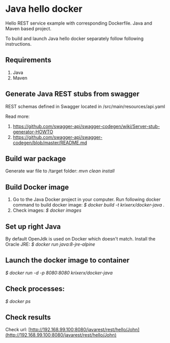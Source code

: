 # Java hello docker
Hello REST service example with corresponding Dockerfile.
Java and Maven based project.

To build and launch Java hello docker separately follow following instructions.

## Requirements
1. Java
2. Maven

## Generate Java REST stubs from swagger

REST schemas defined in Swagger located in /src/main/resources/api.yaml

Read more:
1. https://github.com/swagger-api/swagger-codegen/wiki/Server-stub-generator-HOWTO 
2. https://github.com/swagger-api/swagger-codegen/blob/master/README.md

## Build war package
Generate war file to /target folder: _mvn clean install_

## Build Docker image
1. Go to the Java Docker project in your computer.
Run following docker command to build docker image:
_$ docker build -t krixerx/docker-java ._
2. Check images: _$ docker images_

## Set up right Java
By default OpenJdk is used on Docker which doesn't match.
Install the Oracle JRE:
_$ docker run java:8-jre-alpine_

## Launch the docker image to container
_$ docker run -d -p 8080:8080 krixerx/docker-java_

## Check processes: 
_$ docker ps_

## Check results
Check url: [http://192.168.99.100:8080/javarest/rest/hello/John](http://192.168.99.100:8080/javarest/rest/hello/John)
